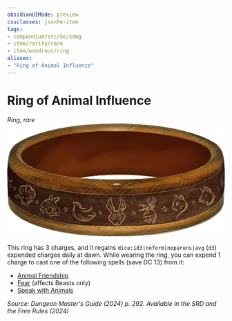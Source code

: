 ```yaml
---
obsidianUIMode: preview
cssclasses: json5e-item
tags:
- compendium/src/5e/xdmg
- item/rarity/rare
- item/wondrous/ring
aliases: 
- "Ring of Animal Influence"
---
```

# Ring of Animal Influence
*Ring, rare*  
![](/3-Mechanics/CLI/items/img/ring-of-animal-influence.webp#right)


This ring has 3 charges, and it regains `dice:1d3|noform|noparens|avg` (`d3`) expended charges daily at dawn. While wearing the ring, you can expend 1 charge to cast one of the following spells (save DC 13) from it:

- [Animal Friendship](/3-Mechanics/CLI/spells/animal-friendship-xphb.md)  
- [Fear](/3-Mechanics/CLI/spells/fear-xphb.md) (affects Beasts only)  
- [Speak with Animals](/3-Mechanics/CLI/spells/speak-with-animals-xphb.md)  

*Source: Dungeon Master's Guide (2024) p. 292. Available in the <span title='Systems Reference Document (5.2)'>SRD</span> and the Free Rules (2024)*